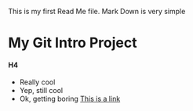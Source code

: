 This is my first Read Me file.
Mark Down is very simple
# My Git Intro Project
#### H4
* Really cool
* Yep, still cool
* Ok, getting boring
[This is a link](http://github.com)